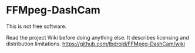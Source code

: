 # FFMpeg-DashCam

This is not free software.

Read the project Wiki before doing anything else. It describes licensing and distribution limitations.
https://github.com/lbdroid/FFMpeg-DashCam/wiki
